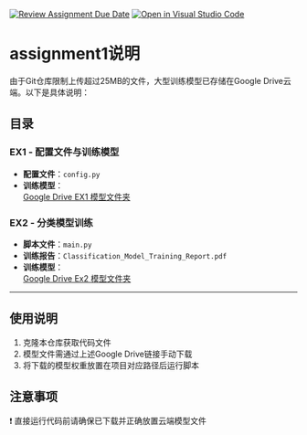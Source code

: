[![Review Assignment Due Date](https://classroom.github.com/assets/deadline-readme-button-22041afd0340ce965d47ae6ef1cefeee28c7c493a6346c4f15d667ab976d596c.svg)](https://classroom.github.com/a/VkJVVOAn)
[![Open in Visual Studio Code](https://classroom.github.com/assets/open-in-vscode-2e0aaae1b6195c2367325f4f02e2d04e9abb55f0b24a779b69b11b9e10269abc.svg)](https://classroom.github.com/online_ide?assignment_repo_id=19518362&assignment_repo_type=AssignmentRepo)

# assignment1说明

由于Git仓库限制上传超过25MB的文件，大型训练模型已存储在Google Drive云端。以下是具体说明：

## 目录

### EX1 - 配置文件与训练模型
- **配置文件**：`config.py`
- **训练模型**：  
  [Google Drive EX1 模型文件夹](https://drive.google.com/drive/folders/1uLES22MpbFXtzfOYjQ18IEvYpvA9lS2O?usp=sharing)

### EX2 - 分类模型训练
- **脚本文件**：`main.py`
- **训练报告**：`Classification_Model_Training_Report.pdf`
- **训练模型**：  
  [Google Drive Ex2 模型文件夹](https://drive.google.com/drive/folders/10fLZjzuKDd7WcTwDIKBP24n-kSaBK0O-?usp=sharing)

---

## 使用说明
1. 克隆本仓库获取代码文件
2. 模型文件需通过上述Google Drive链接手动下载
3. 将下载的模型权重放置在项目对应路径后运行脚本

## 注意事项
❗ 直接运行代码前请确保已下载并正确放置云端模型文件
